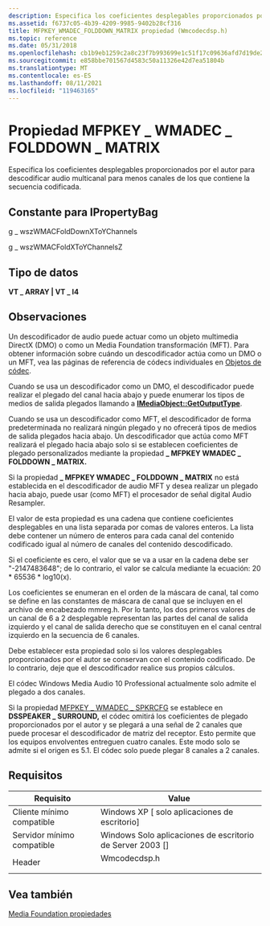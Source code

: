 ```yaml
---
description: Especifica los coeficientes desplegables proporcionados por el autor para descodificar audio multicanal para menos canales de los que contiene la secuencia codificada.
ms.assetid: f6737c05-4b39-4209-9985-9402b28cf316
title: MFPKEY_WMADEC_FOLDDOWN_MATRIX propiedad (Wmcodecdsp.h)
ms.topic: reference
ms.date: 05/31/2018
ms.openlocfilehash: cb1b9eb1259c2a8c23f7b993699e1c51f17c09636afd7d19de23ce033fd269fb
ms.sourcegitcommit: e858bbe701567d4583c50a11326e42d7ea51804b
ms.translationtype: MT
ms.contentlocale: es-ES
ms.lasthandoff: 08/11/2021
ms.locfileid: "119463165"
---
```

# <a name="mfpkey_wmadec_folddown_matrix-property"></a>Propiedad MFPKEY \_ WMADEC \_ FOLDDOWN \_ MATRIX

Especifica los coeficientes desplegables proporcionados por el autor para descodificar audio multicanal para menos canales de los que contiene la secuencia codificada.

## <a name="constant-for-ipropertybag"></a>Constante para IPropertyBag

g \_ wszWMACFoldDownXToYChannels

g \_ wszWMACFoldXToYChannelsZ

## <a name="data-type"></a>Tipo de datos

**VT \_ ARRAY \| VT \_ I4**

## <a name="remarks"></a>Observaciones

Un descodificador de audio puede actuar como un objeto multimedia DirectX (DMO) o como un Media Foundation transformación (MFT). Para obtener información sobre cuándo un descodificador actúa como un DMO o un MFT, vea las páginas de referencia de códecs individuales en [Objetos de códec](codecobjects.md).

Cuando se usa un descodificador como un DMO, el descodificador puede realizar el plegado del canal hacia abajo y puede enumerar los tipos de medios de salida plegados llamando a [**IMediaObject::GetOutputType**](/previous-versions/windows/desktop/api/mediaobj/nf-mediaobj-imediaobject-getoutputtype).

Cuando se usa un descodificador como MFT, el descodificador de forma predeterminada no realizará ningún plegado y no ofrecerá tipos de medios de salida plegados hacia abajo. Un descodificador que actúa como MFT realizará el plegado hacia abajo solo si se establecen coeficientes de plegado personalizados mediante la propiedad **\_ MFPKEY WMADEC \_ FOLDDOWN \_ MATRIX.**

Si la propiedad **\_ MFPKEY WMADEC \_ FOLDDOWN \_ MATRIX** no está establecida en el descodificador de audio MFT y desea realizar un plegado hacia abajo, puede usar (como MFT) el procesador de señal digital Audio Resampler.

El valor de esta propiedad es una cadena que contiene coeficientes desplegables en una lista separada por comas de valores enteros. La lista debe contener un número de enteros para cada canal del contenido codificado igual al número de canales del contenido descodificado.

Si el coeficiente es cero, el valor que se va a usar en la cadena debe ser "-2147483648"; de lo contrario, el valor se calcula mediante la ecuación: 20 \* 65536 \* log10(x).

Los coeficientes se enumeran en el orden de la máscara de canal, tal como se define en las constantes de máscara de canal que se incluyen en el archivo de encabezado mmreg.h. Por lo tanto, los dos primeros valores de un canal de 6 a 2 desplegable representan las partes del canal de salida izquierdo y el canal de salida derecho que se constituyen en el canal central izquierdo en la secuencia de 6 canales.

Debe establecer esta propiedad solo si los valores desplegables proporcionados por el autor se conservan con el contenido codificado. De lo contrario, deje que el descodificador realice sus propios cálculos.

El códec Windows Media Audio 10 Professional actualmente solo admite el plegado a dos canales.

Si la propiedad [MFPKEY \_ WMADEC \_ SPKRCFG](mfpkey-wmadec-spkrcfgproperty.md) se establece en **DSSPEAKER \_ SURROUND,** el códec omitirá los coeficientes de plegado proporcionados por el autor y se plegará a una señal de 2 canales que puede procesar el descodificador de matriz del receptor. Esto permite que los equipos envolventes entreguen cuatro canales. Este modo solo se admite si el origen es 5.1. El códec solo puede plegar 8 canales a 2 canales.

## <a name="requirements"></a>Requisitos



| Requisito | Value |
|-------------------------------------|-----------------------------------------------------------------------------------------|
| Cliente mínimo compatible<br/> | Windows XP \[ solo aplicaciones de escritorio\]<br/>                                             |
| Servidor mínimo compatible<br/> | Windows Solo aplicaciones de escritorio de Server 2003 \[\]<br/>                                    |
| Header<br/>                   | <dl> <dt>Wmcodecdsp.h</dt> </dl> |



## <a name="see-also"></a>Vea también

<dl> <dt>

[Media Foundation propiedades](media-foundation-properties.md)
</dt> </dl>

 

 
